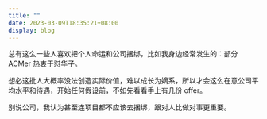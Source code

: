 ```yaml
---
title: ""
date: 2023-03-09T18:35:21+08:00
display: blog
---
```


总有这么一些人喜欢把个人命运和公司捆绑，比如我身边经常发生的：部分 ACMer 热衷于怼华子。

想必这批人大概率没法创造实际价值，难以成长为嫡系，所以才会这么在意公司平均水平和待遇，开始任何假设前，不如先看看手上有几份 offer。

别说公司，我认为甚至连项目都不应该去捆绑，跟对人比做对事更重要。
